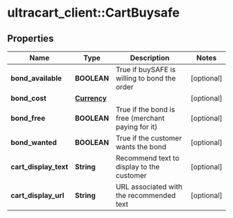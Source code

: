 # ultracart_client::CartBuysafe

## Properties
Name | Type | Description | Notes
------------ | ------------- | ------------- | -------------
**bond_available** | **BOOLEAN** | True if buySAFE is willing to bond the order | [optional] 
**bond_cost** | [**Currency**](Currency.md) |  | [optional] 
**bond_free** | **BOOLEAN** | True if the bond is free (merchant paying for it) | [optional] 
**bond_wanted** | **BOOLEAN** | True if the customer wants the bond | [optional] 
**cart_display_text** | **String** | Recommend text to display to the customer | [optional] 
**cart_display_url** | **String** | URL associated with the recommended text | [optional] 



